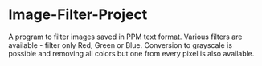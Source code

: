 # Image-Filter-Project
A program to filter images saved in PPM text format. Various filters
are available - filter only Red, Green or Blue. Conversion to grayscale is possible
and removing all colors but one from every pixel is also available.
